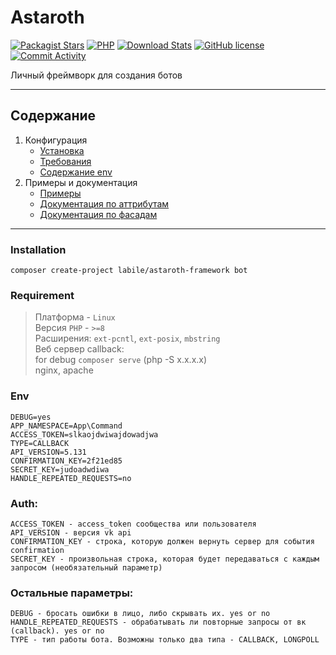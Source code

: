 # Astaroth

[![Packagist Stars](https://img.shields.io/packagist/stars/labile/astaroth-core)](https://packagist.org/packages/labile/astaroth-core/stats)
[![PHP](https://img.shields.io/packagist/php-v/labile/astaroth-core)](https://github.com/labi-le/astaroth-core)
[![Download Stats](https://img.shields.io/packagist/dt/labile/astaroth-core)](https://packagist.org/packages/labile/astaroth-core/stats)
[![GitHub license](https://img.shields.io/badge/license-MIT-green.svg)](https://github.com/labi-le/astaroth-core/blob/main/LICENSE)
[![Commit Activity](https://img.shields.io/github/commit-activity/m/labi-le/astaroth-core)](https://github.com/labi-le/astaroth-core)

Личный фреймворк для создания ботов

___

## Содержание

1. Конфигурация
    + [Установка](#Installation)
    + [Требования](#Requirement)
    + [Содержание env](#Env)
2. Примеры и документация
    + [Примеры](doc/example)
    + [Документация по аттрибутам](doc/attribute.md)
    + [Документация по фасадам](doc/facade.md)
___

### Installation

```
composer create-project labile/astaroth-framework bot
```

### Requirement

> Платформа - `Linux`\
> Версия `PHP` - `>=8`\
> Расширения: `ext-pcntl`, `ext-posix`, `mbstring`\
> Веб сервер callback:\
> for debug `composer serve` (php -S x.x.x.x)\
> nginx, apache

### Env

```dotenv
DEBUG=yes
APP_NAMESPACE=App\Command
ACCESS_TOKEN=slkaojdwiwajdowadjwa
TYPE=CALLBACK
API_VERSION=5.131
CONFIRMATION_KEY=2f21ed85
SECRET_KEY=judoadwdiwa
HANDLE_REPEATED_REQUESTS=no
```

### Auth:

    ACCESS_TOKEN - access_token сообщества или пользователя
    API_VERSION - версия vk api
    CONFIRMATION_KEY - строка, которую должен вернуть сервер для события confirmation
    SECRET_KEY - произвольная строка, которая будет передаваться с каждым запросом (необязательный параметр)

### Остальные параметры:
    DEBUG - бросать ошибки в лицо, либо скрывать их. yes or no
    HANDLE_REPEATED_REQUESTS - обрабатывать ли повторные запросы от вк (callback). yes or no
    TYPE - тип работы бота. Возможны только два типа - CALLBACK, LONGPOLL
